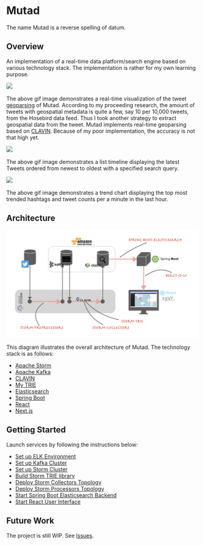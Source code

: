 # Mutad
The name Mutad is a reverse spelling of datum.

## Overview
An implementation of a real-time data platform/search engine based on various technology
stack. The implementation is rather for my own learning purpose.

<img src="./img/heatmap.gif?raw=true">

The above gif image demonstrates a real-time visualization of the tweet [geoparsing](https://en.wikipedia.org/wiki/Toponym_resolution) of Mutad.
According to my proceeding research, the amount of tweets with geospatial metadata
is quite a few, say 10 per 10,000 tweets, from the Hosebird data feed. Thus I took another
strategy to extract geospatial data from the tweet. Mutad implements real-time geoparsing based
on [CLAVIN](https://github.com/Novetta/CLAVIN). Because of my poor implementation, the accuracy is not that high yet.

<img src="./img/timeline.gif?raw=true">

The above gif image demonstrates a list timeline displaying the latest Tweets ordered from newest to oldest with a specified search query.

<img src="./img/trend.gif?raw=true">

The above gif image demonstrates a trend chart displaying the top most trended hashtags and tweet counts per a minute in the last hour.

## Architecture
<img src="./img/mutad.jpeg?raw=true">

This diagram illustrates the overall architecture of Mutad. The technology stack is as follows:

 - [Apache Storm](https://storm.apache.org/)
 - [Apache Kafka](https://kafka.apache.org/)
 - [CLAVIN](https://www.novetta.com/2020/06/clavin/)
 - [My TRIE](https://github.com/ognis1205/mutad/tree/master/storm-trie)
 - [Elasticsearch](https://www.elastic.co/elasticsearch/)
 - [Spring Boot](https://spring.io/projects/spring-boot)
 - [React](https://reactjs.org/)
 - [Next.js](https://nextjs.org/)

## Getting Started
Launch services by following the instructions below:

 - [Set up ELK Environment](https://github.com/ognis1205/mutad/tree/master/dev/elk)
 - [Set up Kafka Cluster](https://github.com/ognis1205/mutad/tree/master/dev/kafka)
 - [Set up Storm Cluster](https://github.com/ognis1205/mutad/tree/master/dev/storm)
 - [Build Storm TRIE library](https://github.com/ognis1205/mutad/tree/master/storm-trie)
 - [Deploy Storm Collectors Topology](https://github.com/ognis1205/mutad/tree/master/storm-collectors)
 - [Deploy Storm Processors Topology](https://github.com/ognis1205/mutad/tree/master/storm-processors)
 - [Start Spring Boot Elasticsearch Backend](https://github.com/ognis1205/mutad/tree/master/spring-boot-elasticsearch)
 - [Start React User Interface](https://github.com/ognis1205/mutad/tree/master/react-js-ui)

## Future Work
The project is still WIP. See [Issues](https://github.com/ognis1205/mutad/issues).
